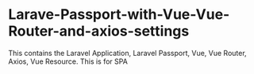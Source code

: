 # Larave-Passport-with-Vue-Vue-Router-and-axios-settings
This contains the Laravel Application, Laravel Passport, Vue, Vue Router, Axios, Vue Resource. This is for SPA
